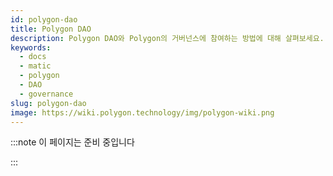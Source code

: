 ```yaml
---
id: polygon-dao
title: Polygon DAO
description: Polygon DAO와 Polygon의 거버넌스에 참여하는 방법에 대해 살펴보세요.
keywords:
  - docs
  - matic
  - polygon
  - DAO
  - governance
slug: polygon-dao
image: https://wiki.polygon.technology/img/polygon-wiki.png
---
```


<!-- This page is a WIP -->

:::note 이 페이지는 준비 중입니다

:::
